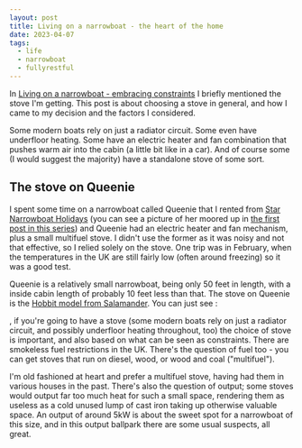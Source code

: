 ```yaml
---
layout: post
title: Living on a narrowboat - the heart of the home
date: 2023-04-07
tags:
  - life
  - narrowboat
  - fullyrestful
---
```

In [Living on a narrowboat - embracing constraints](/blog/posts/2023/01/16/living-on-a-narrowboat-embracing-constraints/) I briefly mentioned the stove I'm getting. This post is about choosing a stove in general, and how I came to my decision and the factors I considered.

Some modern boats rely on just a radiator circuit. Some even have underfloor heating. Some have an electric heater and fan combination that pushes warm air into the cabin (a little bit like in a car). And of course some (I would suggest the majority) have a standalone stove of some sort. 

## The stove on Queenie

I spent some time on a narrowboat called Queenie that I rented from [Star Narrowboat Holidays](https://www.starnarrowboatholidays.co.uk/) (you can see a picture of her moored up in [the first post in this series](/blog/posts/2023/01/02/i'm-moving-onto-a-narrowboat/)) and Queenie had an electric heater and fan mechanism, plus a small multifuel stove. I didn't use the former as it was noisy and not that effective, so I relied solely on the stove. One trip was in February, when the temperatures in the UK are still fairly low (often around freezing) so it was a good test. 

Queenie is a relatively small narrowboat, being only 50 feet in length, with a inside cabin length of probably 10 feet less than that. The stove on Queenie is the [Hobbit model from Salamander](https://salamanderstoves.com/product/the-hobbit-stove/). You can just see :




, if you're going to have a stove (some modern boats rely on just a radiator circuit, and possibly underfloor heating throughout, too) the choice of stove is important, and also based on what can be seen as constraints. There are smokeless fuel restrictions in the UK. There's the question of fuel too - you can get stoves that run on diesel, wood, or wood and coal ("multifuel"). 

I'm old fashioned at heart and prefer a multifuel stove, having had them in various houses in the past. There's also the question of output; some stoves would output far too much heat for such a small space, rendering them as useless as a cold unused lump of cast iron taking up otherwise valuable space. An output of around 5kW is about the sweet spot for a narrowboat of this size, and in this output ballpark there are some usual suspects, all great. 


